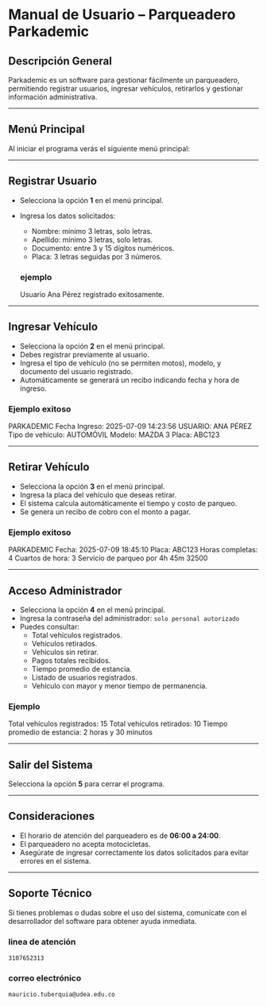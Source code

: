 # Manual de Usuario – Parqueadero Parkademic

## Descripción General
Parkademic es un software para gestionar fácilmente un parqueadero, permitiendo registrar usuarios, ingresar vehículos, retirarlos y gestionar información administrativa.

---

##  Menú Principal

Al iniciar el programa verás el siguiente menú principal:


---

##  Registrar Usuario

- Selecciona la opción **1** en el menú principal.
- Ingresa los datos solicitados:
  - Nombre: mínimo 3 letras, solo letras.
  - Apellido: mínimo 3 letras, solo letras.
  - Documento: entre 3 y 15 dígitos numéricos.
  - Placa: 3 letras seguidas por 3 números.

  ### ejemplo
  Usuario Ana Pérez registrado exitosamente.


---

##  Ingresar Vehículo

- Selecciona la opción **2** en el menú principal.
- Debes registrar previamente al usuario.
- Ingresa el tipo de vehículo (no se permiten motos), modelo, y documento del usuario registrado.
- Automáticamente se generará un recibo indicando fecha y hora de ingreso.

### Ejemplo exitoso

PARKADEMIC
Fecha Ingreso: 2025-07-09 14:23:56
USUARIO: ANA PÉREZ
Tipo de vehículo: AUTOMÓVIL
Modelo: MAZDA 3
Placa: ABC123


---

##  Retirar Vehículo

- Selecciona la opción **3** en el menú principal.
- Ingresa la placa del vehículo que deseas retirar.
- El sistema calcula automáticamente el tiempo y costo de parqueo.
- Se genera un recibo de cobro con el monto a pagar.

### Ejemplo exitoso
PARKADEMIC
Fecha: 2025-07-09 18:45:10
Placa: ABC123
Horas completas: 4
Cuartos de hora: 3
Servicio de parqueo por 4h 45m 32500


---

##  Acceso Administrador

- Selecciona la opción **4** en el menú principal.
- Ingresa la contraseña del administrador: `solo personal autorizado`
- Puedes consultar:
  - Total vehículos registrados.
  - Vehículos retirados.
  - Vehículos sin retirar.
  - Pagos totales recibidos.
  - Tiempo promedio de estancia.
  - Listado de usuarios registrados.
  - Vehículo con mayor y menor tiempo de permanencia.

### Ejemplo
Total vehículos registrados: 15
Total vehículos retirados: 10
Tiempo promedio de estancia: 2 horas y 30 minutos

---

##  Salir del Sistema
Selecciona la opción **5** para cerrar el programa.


---

##  Consideraciones

- El horario de atención del parqueadero es de **06:00 a 24:00**.
- El parqueadero no acepta motocicletas.
- Asegúrate de ingresar correctamente los datos solicitados para evitar errores en el sistema.

---

##  Soporte Técnico
Si tienes problemas o dudas sobre el uso del sistema, comunícate con el desarrollador del software para obtener ayuda inmediata.

### linea de atención 
`3107652313`

### correo electrónico
`mauricio.tuberquia@udea.edu.co`



